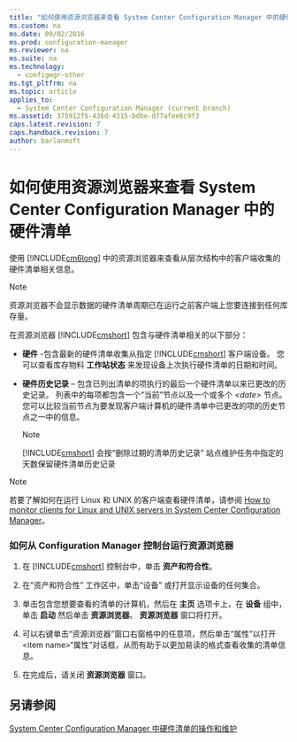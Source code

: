 ```yaml
---
title: "如何使用资源浏览器来查看 System Center Configuration Manager 中的硬件清单"
ms.custom: na
ms.date: 09/02/2016
ms.prod: configuration-manager
ms.reviewer: na
ms.suite: na
ms.technology: 
  - configmgr-other
ms.tgt_pltfrm: na
ms.topic: article
applies_to: 
  - System Center Configuration Manager (current branch)
ms.assetid: 375912f5-436d-4315-bdbe-d77afee6c9f3
caps.latest.revision: 7
caps.handback.revision: 7
author: barlanmsft
---
```

# 如何使用资源浏览器来查看 System Center Configuration Manager 中的硬件清单
使用 [!INCLUDE[cm6long](../LocTest/includes/cm6long_md.md)] 中的资源浏览器来查看从层次结构中的客户端收集的硬件清单相关信息。  
  
> [!NOTE]  
>  资源浏览器不会显示数据的硬件清单周期已在运行之前客户端上您要连接到任何库存量。  
  
 在资源浏览器 [!INCLUDE[cmshort](../LocTest/includes/cmshort_md.md)] 包含与硬件清单相关的以下部分：  
  
-   **硬件** -包含最新的硬件清单收集从指定 [!INCLUDE[cmshort](../LocTest/includes/cmshort_md.md)] 客户端设备。 您可以查看库存物料 **工作站状态** 来发现设备上次执行硬件清单的日期和时间。  
  
-   **硬件历史记录** – 包含已列出清单的项执行的最后一个硬件清单以来已更改的历史记录。 列表中的每项都包含一个“当前”节点以及一个或多个 *<date\>* 节点。 您可以比较当前节点为要发现客户端计算机的硬件清单中已更改的项的历史节点之一中的信息。  
  
    > [!NOTE]  
    >  [!INCLUDE[cmshort](../LocTest/includes/cmshort_md.md)] 会按“删除过期的清单历史记录”  站点维护任务中指定的天数保留硬件清单历史记录  
  
> [!NOTE]  
>  若要了解如何在运行 Linux 和 UNIX 的客户端查看硬件清单，请参阅 [How to monitor clients for Linux and UNIX servers in System Center Configuration Manager](../LocTest/How-to-monitor-clients-for-Linux-and-UNIX-servers-in-System-Center-Configuration-Manager.md)。  
  
### 如何从 Configuration Manager 控制台运行资源浏览器  
  
1.  在 [!INCLUDE[cmshort](../LocTest/includes/cmshort_md.md)] 控制台中，单击 **资产和符合性**。  
  
2.  在“资产和符合性”  工作区中，单击“设备”  或打开显示设备的任何集合。  
  
3.  单击包含您想要查看的清单的计算机，然后在 **主页** 选项卡上，在 **设备** 组中，单击 **启动** 然后单击 **资源浏览器**。 **资源浏览器** 窗口将打开。  
  
4.  可以右键单击“资源浏览器”窗口右窗格中的任意项，然后单击“属性”以打开 <item name\>“属性”对话框，从而有助于以更加易读的格式查看收集的清单信息。  
  
5.  在完成后，请关闭 **资源浏览器** 窗口。  
  
## 另请参阅  
 [System Center Configuration Manager 中硬件清单的操作和维护](../LocTest/Operations-and-maintenance-for-hardware-inventory-in-System-Center-Configuration-Manager.md)
